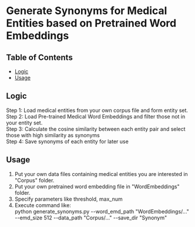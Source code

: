 # Generate Synonyms for Medical Entities based on Pretrained Word Embeddings

## Table of Contents

[comment]: <> (- [Security]&#40;#security&#41;)
* [Logic](#Logic)
* [Usage](#Usage)



[comment]: <> (- [Usage]&#40;#usage&#41;)
[comment]: <> (- [API]&#40;#api&#41;)
[comment]: <> (## Security)

## Logic
Step 1: Load medical entities from your own corpus file and form entity set.\
Step 2: Load Pre-trained Medical Word Embeddings and filter those not in your entity set. \
Step 3: Calculate the cosine similarity between each entity pair and select those with high similarity as synonyms \
Step 4: Save synonyms of each entity for later use


## Usage
1. Put your own data files containing medical entities you are interested in "Corpus" folder. 
2. Put your own pretrained word embedding file in "WordEmbeddings" folder. 
3. Specify parameters like threshold, max_num
4. Execute command like:  
python generate_synonyms.py --word_emd_path "WordEmbeddings/..." --emd_size 512 --data_path "Corpus/..." --save_dir "Synonym" 
